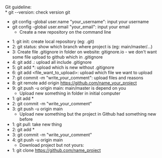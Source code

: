 Git guideline:  
	* git --version: check version git  
 * git config -global user.name "your_username": input your username
 * git config -global user.email "your_email": input your email  
 	* Create a new repository on the command line
 - 1: git init: create local repository (eg: .git)
 - 2: git status: show which branch where project is (eg: main/master/...)
 - 3: Create file .gitignore in folder on website: gitignore.io - we don't want some file upload to github which in .gitignore
 - 4: git add .: upload all include .gitignore
 - 5: git add *: upload which is new without .gitignore
 - 6: git add <file_want_to_upload>: upload which file we want to upload
 - 7: git commit -m "write_your_comment": upload files and reasons
 - 8: git remote add origin https://github.com/name_your_project
 - 9: git push -u origin main: main/master is depend on you  
	* Upload new something in folder in initial computer
 - 1: git add *
 - 2: git commit -m "write_your_comment"
 - 3: git push -u origin main
	* Upload new something but the project in Github had something new before
 - 1: git pull: take new thing
 - 2: git add *
 - 3: git commit -m "write_your_comment"
 - 4: git push -u origin main
	* Download project but not yours:
 - 1: git clone https://github.com/name_project
